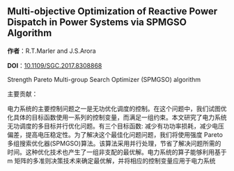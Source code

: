 ## Multi-objective Optimization of Reactive Power Dispatch in Power Systems via SPMGSO Algorithm

**作者**：R.T.Marler and J.S.Arora

**DOI**：[10.1109/SGC.2017.8308868](https://doi.org/10.1109/SGC.2017.8308868)

Strength   Pareto   Multi-group   Search   Optimizer  (SPMGSO)  algorithm 

主要贡献：

电力系统的主要控制问题之一是无功优化调度的控制。在这个问题中，我们试图优化具体的目标函数使用一系列的控制变量，而满足一组约束。本文研究了电力系统无功调度的多目标并行优化问题。有三个目标函数: 减少有功功率损耗，减少电压偏差，提高电压稳定性。为了解决这个最佳化问题问题，我们将使用强度 Pareto 多组搜索优化器(SPMGSO)算法。该算法采用并行处理，节省了解决问题所需的时间。这种优化技术也产生了一组非支配的最优解。电力系统的算子能够利用基于 m 矩阵的多准则决策技术来确定最优解，并将相应的控制变量应用于电力系统